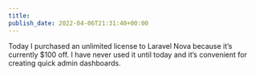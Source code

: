 ```yaml
---
title: 
publish_date: 2022-04-06T21:31:40+00:00
---
```


Today I purchased an unlimited license to Laravel Nova because it’s currently $100 off. I have never used it until today and it’s convenient for creating quick admin dashboards.
